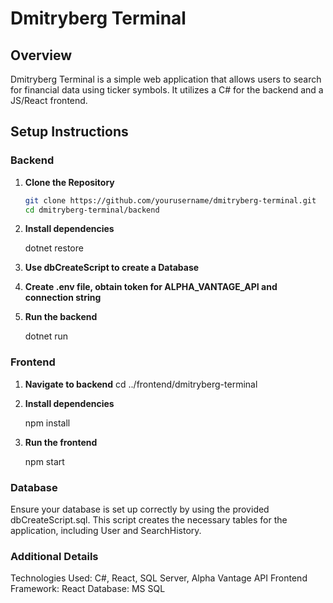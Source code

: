 # Dmitryberg Terminal

## Overview

Dmitryberg Terminal is a simple web application that allows users to search for financial data using ticker symbols. 
It utilizes a C# for the backend and a JS/React frontend.

## Setup Instructions

### Backend

1. **Clone the Repository**

   ```bash
   git clone https://github.com/yourusername/dmitryberg-terminal.git
   cd dmitryberg-terminal/backend
2. **Install dependencies**

    dotnet restore

3. **Use dbCreateScript to create a Database**

4. **Create .env file, obtain token for ALPHA_VANTAGE_API and connection string**

5. **Run the backend**

    dotnet run

### Frontend

1. **Navigate to backend**
    cd ../frontend/dmitryberg-terminal

2. **Install dependencies**

    npm install

3. **Run the frontend**

    npm start


### Database 
Ensure your database is set up correctly by using the provided dbCreateScript.sql. This script creates the necessary tables for the application, including User and SearchHistory.

### Additional Details
Technologies Used: C#, React, SQL Server, Alpha Vantage API
Frontend Framework: React
Database: MS SQL
